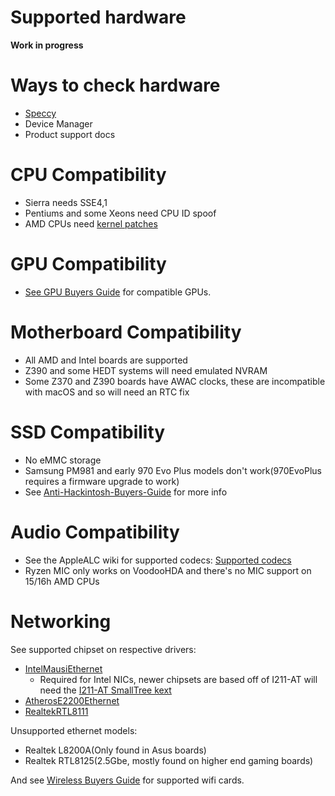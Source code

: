 # Supported hardware

**Work in progress**

# Ways to check hardware

* [Speccy](https://www.ccleaner.com/speccy)
* Device Manager
* Product support docs

# CPU Compatibility

* Sierra needs SSE4,1
* Pentiums and some Xeons need CPU ID spoof
* AMD CPUs need [kernel patches](https://github.com/AMD-OSX/AMD_Vanilla/tree/opencore)

# GPU Compatibility

* [See GPU Buyers Guide](https://khronokernel-3.gitbook.io/catalina-gpu-buyers-guide/) for compatible GPUs.
# Motherboard Compatibility

* All AMD and Intel boards are supported
* Z390 and some HEDT systems will need emulated NVRAM
* Some Z370 and Z390 boards have AWAC clocks, these are incompatible with macOS and so will need an RTC fix

# SSD Compatibility

* No eMMC storage
* Samsung PM981 and early 970 Evo Plus models don't work(970EvoPlus requires a firmware upgrade to work)
* See [Anti-Hackintosh-Buyers-Guide](https://khronokernel-5.gitbook.io/anti-hackintosh-buyers-guide/) for more info

# Audio Compatibility

* See the AppleALC wiki for supported codecs: [Supported codecs
](https://github.com/acidanthera/applealc/wiki/supported-codecs)
* Ryzen MIC only works on VoodooHDA and there's no MIC support on 15/16h AMD CPUs

# Networking

See supported chipset on respective drivers:

* [IntelMausiEthernet](https://github.com/Mieze/IntelMausiEthernet)
   * Required for Intel NICs, newer chipsets are based off of I211-AT will need the [I211-AT SmallTree kext](https://cdn.discordapp.com/attachments/390417931659378688/556912824228773888/SmallTree-Intel-211-AT-PCIe-GBE.kext.zip)
* [AtherosE2200Ethernet](https://github.com/Mieze/AtherosE2200Ethernet)
* [RealtekRTL8111](https://github.com/Mieze/RTL8111_driver_for_OS_X)

Unsupported ethernet models:
* Realtek L8200A(Only found in Asus boards)
* Realtek RTL8125(2.5Gbe, mostly found on higher end gaming boards)

And see [Wireless Buyers Guide](https://khronokernel-7.gitbook.io/wireless-buyers-guide/) for supported wifi cards.


